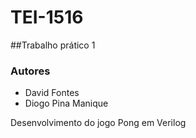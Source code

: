 # TEI-1516
##Trabalho prático 1
### Autores
- David Fontes
- Diogo Pina Manique


Desenvolvimento do jogo Pong em Verilog
